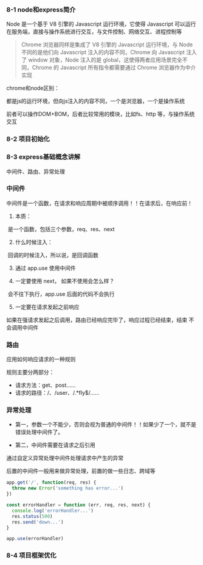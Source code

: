 ### 8-1 node和express简介

Node 是一个基于 V8 引擎的 Javascript 运行环境，它使得 Javascript 可以运行在服务端，直接与操作系统进行交互，与文件控制、网络交互、进程控制等

> Chrome 浏览器同样是集成了 V8 引擎的 Javascript 运行环境，与 Node 不同的是他们向 Javascript 注入的内容不同，Chrome 向 Javascript 注入了 window 对象，Node 注入的是 global，这使得两者应用场景完全不同，Chrome 的 Javascript 所有指令都需要通过 Chrome 浏览器作为中介实现



chrome和node区别：

都是js的运行环境，但向js注入的内容不同，一个是浏览器，一个是操作系统

前者可以操作DOM+BOM，后者比较常用的模块，比如fs、http 等，与操作系统交互

###  8-2 项目初始化

### 8-3 express基础概念讲解

中间件、路由、异常处理

### 中间件

中间件是一个函数，在请求和响应周期中被顺序调用！！在请求后，在响应前！ 

1. 本质：

​	是一个函数，包括三个参数，req、res、next

2. 什么时候注入：

​	回调的时候注入，所以说，是回调函数

3. 通过 app.use 使用中间件

4. 一定要使用 next， 如果不使用会怎么样？

​	会不往下执行，app.use 后面的代码不会执行

5.  一定要在请求发起之前响应

   如果在强请求发起之后调用，路由已经响应完毕了，响应过程已经结束，结束  不会调用中间件

   

### 路由

应用如何响应请求的一种规则

规则主要分两部分：

- 请求方法：get、post......
- 请求的路径：/、/user、/.*fly$/......

### 异常处理

- 第一，参数一个不能少，否则会视为普通的中间件！！如果少了一个，就不是错误处理中间件了。

- 第二，中间件需要在请求之后引用

  

通过自定义异常处理中间件处理请求中产生的异常

后置的中间件一般用来做异常处理，前置的做一些日志、跨域等

```js
app.get('/', function(req, res) {
  throw new Error('something has error...')
})

const errorHandler = function (err, req, res, next) {
  console.log('errorHandler...')
  res.status(500)
  res.send('down...')
}

app.use(errorHandler)
```



 ### 8-4 项目框架优化



